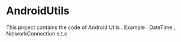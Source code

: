 # AndroidUtils
This project contains the code of Android Utils . Example : DateTime , NetworkConnection e.t.c
